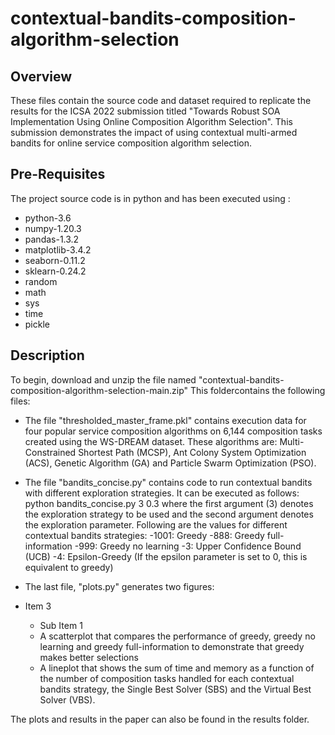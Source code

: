 # contextual-bandits-composition-algorithm-selection

## Overview
These files contain the source code and dataset required to replicate the results for the ICSA 2022 submission titled "Towards Robust SOA Implementation Using Online Composition Algorithm Selection".
This submission demonstrates the impact of using contextual multi-armed bandits for online service composition algorithm selection.

## Pre-Requisites

The project source code is in python and has been executed using :

- python-3.6
- numpy-1.20.3
- pandas-1.3.2
- matplotlib-3.4.2
- seaborn-0.11.2
- sklearn-0.24.2
- random
- math
- sys
- time
- pickle

## Description



To begin, download and unzip the file named "contextual-bandits-composition-algorithm-selection-main.zip"
This foldercontains the following files:

- The file "thresholded_master_frame.pkl" contains execution data for four popular service composition algorithms on 6,144 composition tasks created using the WS-DREAM dataset.
These algorithms are: Multi-Constrained Shortest Path (MCSP), Ant Colony System Optimization (ACS), Genetic Algorithm (GA) and Particle Swarm Optimization (PSO).

- The file "bandits_concise.py" contains code to run contextual bandits with different exploration strategies. It can be executed as follows:
python bandits_concise.py 3 0.3 where the first argument (3) denotes the exploration strategy to be used and the second argument denotes the exploration parameter.
Following are the values for different contextual bandits strategies:
  -1001: Greedy
  -888: Greedy full-information
  -999: Greedy no learning
  -3: Upper Confidence Bound (UCB)
  -4: Epsilon-Greedy (If the epsilon parameter is set to 0, this is equivalent to greedy)

- The last file, "plots.py" generates two figures:
- Item 3
  - Sub Item 1
  - A scatterplot that compares the performance of greedy, greedy no learning and greedy full-information to demonstrate that greedy makes better selections
  - A lineplot that shows the sum of time and memory as a function of the number of composition tasks handled for each contextual bandits strategy, the Single Best Solver (SBS) and the Virtual Best Solver (VBS).

The plots and results in the paper can also be found in the results folder.
